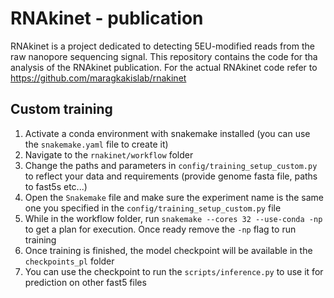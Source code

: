 # RNAkinet - publication
RNAkinet is a project dedicated to detecting 5EU-modified reads from the raw nanopore sequencing signal. This repository contains the code for tha analysis of the RNAkinet publication. For the actual RNAkinet code refer to https://github.com/maragkakislab/rnakinet


## Custom training
1. Activate a conda environment with snakemake installed (you can use the `snakemake.yaml` file to create it)
2. Navigate to the `rnakinet/workflow` folder
3. Change the paths and parameters in `config/training_setup_custom.py` to reflect your data and requirements (provide genome fasta file, paths to fast5s etc...)
4. Open the `Snakemake` file and make sure the experiment name is the same one you specified in the `config/training_setup_custom.py` file
5. While in the workflow folder, run `snakemake --cores 32 --use-conda -np` to get a plan for execution. Once ready remove the `-np` flag to run training
6. Once training is finished, the model checkpoint will be available in the `checkpoints_pl` folder
7. You can use the checkpoint to run the `scripts/inference.py` to use it for prediction on other fast5 files